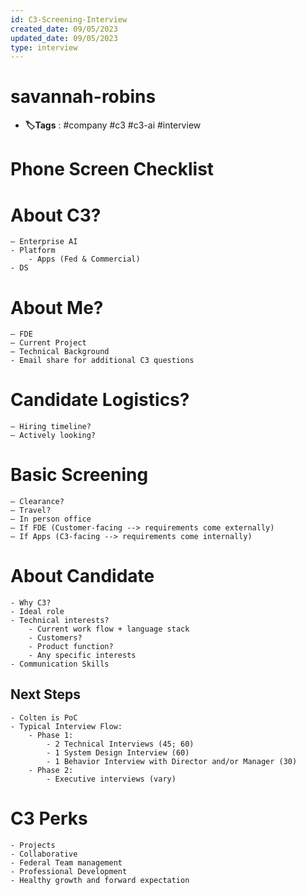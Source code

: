 ```yaml
---
id: C3-Screening-Interview
created_date: 09/05/2023
updated_date: 09/05/2023
type: interview
---
```


# savannah-robins

- **🏷️Tags** :  #company #c3 #c3-ai #interview

# Phone Screen Checklist

# About C3?

	– Enterprise AI
	- Platform
		- Apps (Fed & Commercial)
	- DS

# About Me?

	– FDE 
	– Current Project
	– Technical Background
	- Email share for additional C3 questions

# Candidate Logistics?

	– Hiring timeline?
	– Actively looking?

# Basic Screening

	– Clearance?
	– Travel?
	– In person office
	– If FDE (Customer-facing --> requirements come externally)
	– If Apps (C3-facing --> requirements come internally)

# About Candidate

	- Why C3? 
	- Ideal role
	- Technical interests?
		- Current work flow + language stack
		- Customers?
		- Product function?
		- Any specific interests
	- Communication Skills

## Next Steps

	- Colten is PoC
	- Typical Interview Flow:
		- Phase 1:
			- 2 Technical Interviews (45; 60)
			- 1 System Design Interview (60)
			- 1 Behavior Interview with Director and/or Manager (30)
		- Phase 2: 
			- Executive interviews (vary)

# C3 Perks

	- Projects
	- Collaborative
	- Federal Team management
	- Professional Development
	- Healthy growth and forward expectation
